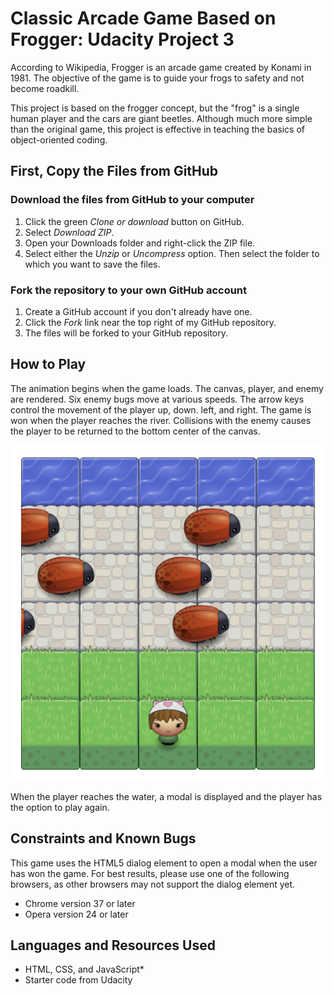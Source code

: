 # Classic Arcade Game Based on Frogger: Udacity Project 3
According to Wikipedia, Frogger is an arcade game created by Konami in 1981. The objective of the game is to guide your frogs to safety and not become roadkill.

This project is based on the frogger concept, but the "frog" is a single human player and the cars are giant beetles. Although much more simple than the original game, this project is effective in teaching the basics of object-oriented coding.

## First, Copy the Files from GitHub

### Download the files from GitHub to your computer
1. Click the green _Clone or download_ button on GitHub.
2. Select *Download ZIP*.
3. Open your Downloads folder and right-click the ZIP file.
4. Select either the _Unzip_ or _Uncompress_ option. Then select the folder to which you want to save the files.

### Fork the repository to your own GitHub account
1. Create a GitHub account if you don't already have one.
2. Click the *Fork* link near the top right of my GitHub repository.
3. The files will be forked to your GitHub repository.

## How to Play
The animation begins when the game loads. The canvas, player, and enemy are rendered. Six enemy bugs move at various speeds. The arrow keys control the movement of the player up, down. left, and right. The game is won when the player reaches the river. Collisions with the enemy causes the player to be returned to the bottom center of the canvas.

<img src="images/frogger.jpg">

When the player reaches the water, a modal is displayed and the player has the option to play again.

## Constraints and Known Bugs
This game uses the HTML5 dialog element to open a modal when the user has won the game. For best results, please use one of the following browsers, as other browsers may not support the dialog element yet.
* Chrome version 37 or later
* Opera version 24 or later

## Languages and Resources Used
* HTML, CSS, and JavaScript* 
* Starter code from Udacity
